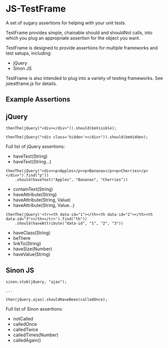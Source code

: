 JS-TestFrame
============

A set of sugary assertions for helping with your unit tests.

TestFrame provides simple, chainable should and shouldNot calls, into which you plug an appropriate
assertion for the object you want.

TestFrame is designed to provide assertions for multiple frameworks and test setups, including:
* jQuery
* Sinon JS

TestFrame is also intended to plug into a variety of testing frameworks. See jstestframe.js for details.

Example Assertions
------------------

jQuery
------

```
thenThe(jQuery("<div></div>")).should(beVisible);

thenThe(jQuery("<div class='hidden'></div>")).should(beHidden);
```

Full list of jQuery assertions:

* haveText(String)
* haveText(String...)

```
thenThe(jQuery("<div><p>Apples</p><p>Bananas</p><p>Cherries</p></div>").find("p"))
    .should(haveText("Apples", "Bananas", "Cherries"))
```

* containText(String)
* haveAttribute(String)
* haveAttribute(String, Value)
* haveAttribute(String, Value...)

```
thenThe(jQuery('<tr><th data-id="1"></th><th data-id="2"></th><th data-id="3"></th></tr>').find("th"))
    .should(haveAttribute("data-id", "1", "2", "3"))
```

* haveClass(String)
* beThere
* linkTo(String)
* haveSize(Number)
* haveValue(String)

Sinon JS
--------

```
sinon.stub(jQuery, "ajax");

...

then(jQuery.ajax).shouldHaveBeen(calledOnce);
```

Full list of Sinon assertions:

* notCalled
* calledOnce
* calledTwice
* calledTimes(Number)
* calledAgain()



